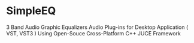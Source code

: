 # SimpleEQ
3 Band Audio Graphic Equalizers Audio Plug-ins for Desktop Application ( VST, VST3 ) Using Open-Souce Cross-Platform C++ JUCE Framework 
